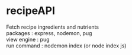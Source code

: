 # recipeAPI
Fetch recipe ingredients and nutrients <br>
packages : express, nodemon, pug <br>
view engine : pug <br>
run command : nodemon index (or node index js)  <br>
